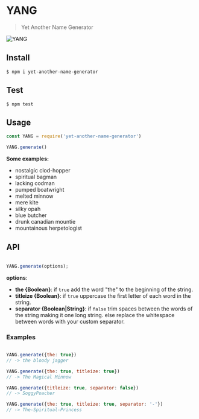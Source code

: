 

# YANG
> Yet Another Name Generator

![YANG](https://github.com/oferitz/YANG/workflows/Node.js%20CI/badge.svg)

## Install

```
$ npm i yet-another-name-generator
```

## Test

```
$ npm test
```

## Usage

```js
const YANG = require('yet-another-name-generator')

YANG.generate()

```
**Some examples:**

* nostalgic clod-hopper
* spiritual bagman
* lacking codman
* pumped boatwright
* melted minnow
* mere kite
* silky opah
* blue butcher
* drunk canadian mountie
* mountainous herpetologist

## API
```js

YANG.generate(options);

```
**options**:

* **the {Boolean}**: if `true` add the word "the" to the beginning of the string.
* **titleize {Boolean}**: if `true` uppercase the first letter of each word in the string.
* **separator {Boolean|String}**: if `false` trim spaces between the words of the string making it one long string.
                                  else replace the whitespace between words with your custom separator.
                                  
### Examples
```js

YANG.generate({the: true})
// -> the bloody jagger

YANG.generate({the: true, titleize: true})
// -> The Magical Minnow

YANG.generate({titleize: true, separator: false})
// -> SoggyPoacher

YANG.generate({the: true, titleize: true, separator: '-'})
// -> The-Spiritual-Princess
```
